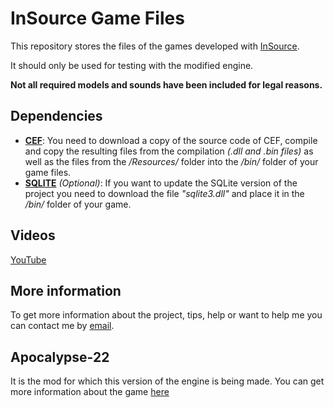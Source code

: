 InSource Game Files
====================

This repository stores the files of the games developed with [InSource](https://github.com/WootsMX/insource).

It should only be used for testing with the modified engine.

**Not all required models and sounds have been included for legal reasons.**

Dependencies
--------------

- **[CEF](https://bitbucket.org/chromiumembedded/cef)**: You need to download a copy of the source code of CEF, compile and copy the resulting files from the compilation *(.dll and .bin files)* as well as the files from the */Resources/* folder into the */bin/* folder of your game files.
- **[SQLITE](http://sqlite.org/download.html)** *(Optional)*: If you want to update the SQLite version of the project you need to download the file *"sqlite3.dll"* and place it in the */bin/* folder of your game.

Videos
-----------------------

[YouTube](https://www.youtube.com/playlist?list=PLOUVJcNedgYFn3BOrz6aRPYpKkpLzQcbV)

More information
-----------------------

To get more information about the project, tips, help or want to help me you can contact me by [email](mailto:ivan-bravo@woots.xyz).

Apocalypse-22
-----------------------

It is the mod for which this version of the engine is being made. You can get more information about the game [here](http://www.moddb.com/mods/apocalypse-22)
